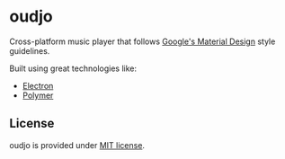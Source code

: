 # oudjo

Cross-platform music player that follows
[Google's Material Design](https://design.google.com/) style guidelines.

Built using great technologies like:
* [Electron](http://electron.atom.io)
* [Polymer](https://www.polymer-project.org/)

## License
oudjo is provided under
[MIT license](https://github.com/Deseteral/oudjo/blob/master/LICENSE).

